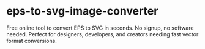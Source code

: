 # eps-to-svg-image-converter
Free online tool to convert EPS to SVG in seconds. No signup, no software needed. Perfect for designers, developers, and creators needing fast vector format conversions.
